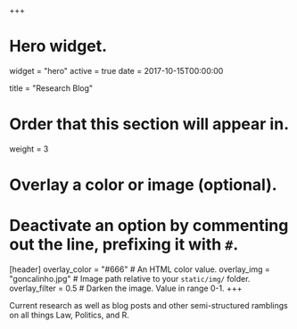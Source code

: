 +++
# Hero widget.
widget = "hero"
active = true
date = 2017-10-15T00:00:00

title = "Research Blog"

# Order that this section will appear in.
weight = 3

# Overlay a color or image (optional).
#   Deactivate an option by commenting out the line, prefixing it with `#`.
[header]
  overlay_color = "#666"  # An HTML color value.
  overlay_img = "goncalinho.jpg"  # Image path relative to your `static/img/` folder.
  overlay_filter = 0.5  # Darken the image. Value in range 0-1.
+++




Current research as well as blog posts and other semi-structured ramblings on all things Law, Politics, and R.
<div style="margin-top: -0.5rem;">
</div>
<div class="mt-3">
</div>
<script async defer src="https://buttons.github.io/buttons.js"></script>

